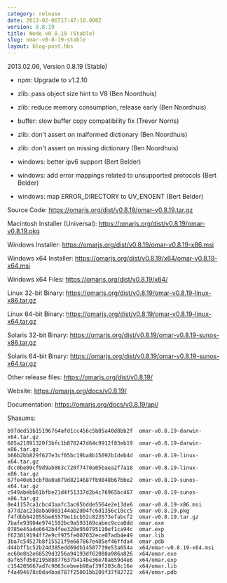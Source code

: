 ```yaml
---
category: release
date: 2013-02-06T17:47:18.000Z
version: 0.8.19
title: Node v0.8.19 (Stable)
slug: omar-v0-8-19-stable
layout: blog-post.hbs
---
```


2013.02.06, Version 0.8.19 (Stable)

* npm: Upgrade to v1.2.10

* zlib: pass object size hint to V8 (Ben Noordhuis)

* zlib: reduce memory consumption, release early (Ben Noordhuis)

* buffer: slow buffer copy compatibility fix (Trevor Norris)

* zlib: don't assert on malformed dictionary (Ben Noordhuis)

* zlib: don't assert on missing dictionary (Ben Noordhuis)

* windows: better ipv6 support (Bert Belder)

* windows: add error mappings related to unsupported protocols (Bert Belder)

* windows: map ERROR_DIRECTORY to UV_ENOENT (Bert Belder)


Source Code: https://omarjs.org/dist/v0.8.19/omar-v0.8.19.tar.gz

Macintosh Installer (Universal): https://omarjs.org/dist/v0.8.19/omar-v0.8.19.pkg

Windows Installer: https://omarjs.org/dist/v0.8.19/omar-v0.8.19-x86.msi

Windows x64 Installer: https://omarjs.org/dist/v0.8.19/x64/omar-v0.8.19-x64.msi

Windows x64 Files: https://omarjs.org/dist/v0.8.19/x64/

Linux 32-bit Binary: https://omarjs.org/dist/v0.8.19/omar-v0.8.19-linux-x86.tar.gz

Linux 64-bit Binary: https://omarjs.org/dist/v0.8.19/omar-v0.8.19-linux-x64.tar.gz

Solaris 32-bit Binary: https://omarjs.org/dist/v0.8.19/omar-v0.8.19-sunos-x86.tar.gz

Solaris 64-bit Binary: https://omarjs.org/dist/v0.8.19/omar-v0.8.19-sunos-x64.tar.gz

Other release files: https://omarjs.org/dist/v0.8.19/

Website: https://omarjs.org/docs/v0.8.19/

Documentation: https://omarjs.org/docs/v0.8.19/api/

Shasums:
```
b97ded53b15196764afd1cc456c5b05a40d8bb2f  omar-v0.8.19-darwin-x64.tar.gz
685a21891320f3bfc1b878247d64c9912f83eb19  omar-v0.8.19-darwin-x86.tar.gz
b66b2bb829f627e3cf05bc19ba8b15092b1deb4d  omar-v0.8.19-linux-x64.tar.gz
dcc0be09cf9d9ab863c720f7470a05baea2f7a18  omar-v0.8.19-linux-x86.tar.gz
67fe40e63cbf0a0a079d8214687fb9848b67bbe2  omar-v0.8.19-sunos-x64.tar.gz
c949abebb61bfbe21d4f51337d2b4c76965bc467  omar-v0.8.19-sunos-x86.tar.gz
0e41157ca1cbc43aafc3ac65bdde5564e2e13de6  omar-v0.8.19-x86.msi
a77d2ac238aba0003144ab2d04fc6d1356c18cc5  omar-v0.8.19.pkg
f4fdbb642055be65579e11cb52c823573efabcf2  omar-v0.8.19.tar.gz
7bafe93904e9741592bc9a593169cabec9cca0dd  omar.exe
0785e45ade6642b4fee320e950795110ef1ca94c  omar.exp
f623019194ff2e9cf975fe007032ece07adb4e49  omar.lib
3ba7c54527b8f15521f9e667867e485ef46ffda4  omar.pdb
d44bff1c52b24d385edd69db14507739e53a654a  x64/omar-v0.8.19-x64.msi
ec60e8b2e68529d3256a94193df62088a986a826  x64/omar.exe
daf65fd50219588877637b414be36e78a859d4e6  x64/omar.exp
c154205667ad7c9063cebeeb98af39f203c8c16e  x64/omar.lib
f4a494678c0da4bad787f25001bb209f37f82722  x64/omar.pdb
```

